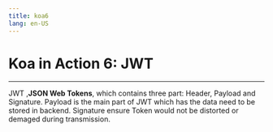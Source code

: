 ```yaml
---
title: koa6
lang: en-US
---
```

# Koa in Action 6: JWT
---
JWT ,**JSON Web Tokens**, which contains three part: Header, Payload and Signature. Payload is the main part of JWT which has the data need to be
stored in backend. Signature ensure Token would not be distorted or demaged 
during transmission.

